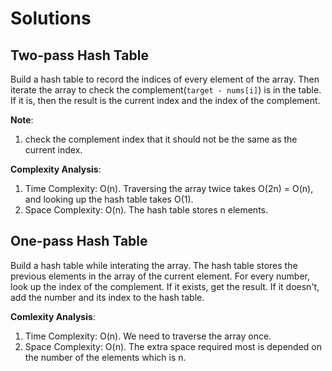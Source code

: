 # Solutions

## Two-pass Hash Table

Build a hash table to record the indices of every element of the array. Then iterate the array to check the complement(`target - nums[i]`) is in the table. If it is, then the result is the current index and the index of the complement.

**Note**:
1. check the complement index that it should not be the same as the current index.

**Complexity Analysis**:
1. Time Complexity: O(n). Traversing the array twice takes O(2n) = O(n), and looking up the hash table takes O(1).
1. Space Complexity: O(n). The hash table stores n elements.

## One-pass Hash Table

Build a hash table while interating the array. The hash table stores the previous elements in the array of the current element. For every number, look up the index of the complement. If it exists, get the result. If it doesn't, add the number and its index to the hash table.

**Comlexity Analysis**:
1. Time Complexity: O(n). We need to traverse the array once.
1. Space Complexity: O(n). The extra space required most is depended on the number of the elements which is n.
